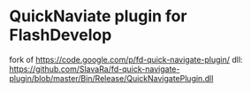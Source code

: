 QuickNaviate plugin for FlashDevelop
========================

fork of https://code.google.com/p/fd-quick-navigate-plugin/
dll: https://github.com/SlavaRa/fd-quick-navigate-plugin/blob/master/Bin/Release/QuickNavigatePlugin.dll
